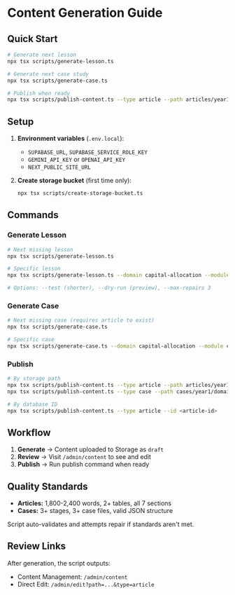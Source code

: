 # Content Generation Guide

## Quick Start

```bash
# Generate next lesson
npx tsx scripts/generate-lesson.ts

# Generate next case study  
npx tsx scripts/generate-case.ts

# Publish when ready
npx tsx scripts/publish-content.ts --type article --path articles/year1/domain/module/lesson.md
```

## Setup

1. **Environment variables** (`.env.local`):
   - `SUPABASE_URL`, `SUPABASE_SERVICE_ROLE_KEY`
   - `GEMINI_API_KEY` or `OPENAI_API_KEY`
   - `NEXT_PUBLIC_SITE_URL`

2. **Create storage bucket** (first time only):
   ```bash
   npx tsx scripts/create-storage-bucket.ts
   ```

## Commands

### Generate Lesson
```bash
# Next missing lesson
npx tsx scripts/generate-lesson.ts

# Specific lesson
npx tsx scripts/generate-lesson.ts --domain capital-allocation --module ceo-as-investor --lesson five-choices

# Options: --test (shorter), --dry-run (preview), --max-repairs 3
```

### Generate Case
```bash
# Next missing case (requires article to exist)
npx tsx scripts/generate-case.ts

# Specific case
npx tsx scripts/generate-case.ts --domain capital-allocation --module ceo-as-investor --lesson five-choices
```

### Publish
```bash
# By storage path
npx tsx scripts/publish-content.ts --type article --path articles/year1/domain/module/lesson.md
npx tsx scripts/publish-content.ts --type case --path cases/year1/domain/module/lesson.json

# By database ID
npx tsx scripts/publish-content.ts --type article --id <article-id>
```

## Workflow

1. **Generate** → Content uploaded to Storage as `draft`
2. **Review** → Visit `/admin/content` to see and edit
3. **Publish** → Run publish command when ready

## Quality Standards

- **Articles:** 1,800-2,400 words, 2+ tables, all 7 sections
- **Cases:** 3+ stages, 3+ case files, valid JSON structure

Script auto-validates and attempts repair if standards aren't met.

## Review Links

After generation, the script outputs:
- Content Management: `/admin/content`
- Direct Edit: `/admin/edit?path=...&type=article`
